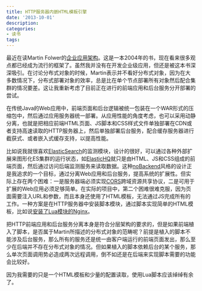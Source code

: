 ```yaml
---
title: HTTP服务器内嵌HTML模板引擎
date: '2013-10-01'
description:
categories:
- 读书
tags:
---
```


最近在读Martin Folwer的[企业应用架构](http://www.amazon.cn/dp/B00DYG5UTI)。这是一本2004年的书，现在看来很多观点都已经成为流行的框架了。虽然我并没有在开发企业级应用，但还是被这本书深深吸引。在讨论分布式对象的时候，Martin表示并不看好分布式对象，因为在大多数情况下，分布式部署对象的效率，总是比在单个节点部署所有对象然后配合集群的情况要差。这让我重新考虑了目前正在进行的前端应用和后台服务分开部署的尝试。

在传统Java的Web应用中，前端页面和后台逻辑被统一包装在一个WAR形式的压缩包中，然后通过应用服务器统一部署。从应用性能的角度考虑，也可以采用动静分离，也就是把相应前端HTML页面、JS脚本和CSS样式文件单独部署在CDN或者支持高速读取的HTTP服务器上，然后单独部署后台服务，配合缓存服务器进行截获式、或者嵌入式缓存支持，以提高性能。

比如说我就很喜欢[ElasticSearch](http://elasticsearch.org/)的监测模块，设计的很好，可以通过各种外部扩展来图形化ES集群的运行状态，如[ElasticHQ](http://elastichq.org/)就只是由HTML、JS和CSS组成的前端页面，然后通过访问后端监测服务来读取数据。这种[noBackend](http://nobackend.org/)风格的设计正是我追求的一个目标，通过分离Web应用和后台服务，提高系统的扩展性。但实际上存在两个困难：一是服务器端必须实现[CORS](http://www.w3.org/TR/cors)跨域资源共享协议，二是可用于扩展的Web应用必须足够简单。在实际的项目中，第二个困难很难克服，因为页面需要注入URL和参数，而且本身还使用了HTML模板，无法通过JS完成所有的工作。一种方案是在HTTP服务器中安装脚本模块，通过脚本实现简单的HTML模板，比如说[安装了Lua模块的Nginx](http://wiki.nginx.org/HttpLuaModule)。

把HTTP前端应用和后台服务分离本身是符合分层架构的要求的，但是如果前端植入了脚本，是否属于Martin所描述的分布式对象的范畴呢？前提是植入的脚本不能涉及后台服务，那么所有的服务还是统一由客户端运行的前端页面发出，那么至少在后端并不存在分布式对象的情况。但如果植入的脚本依赖后台的某个服务，那么单次页面调用势必造成两次远程调用，倒不如还是在后端来实现脚本需要的功能会比较好。

因为我需要的只是一个HTML模板和少量的配置读取，使用Lua脚本应该绰绰有余了。